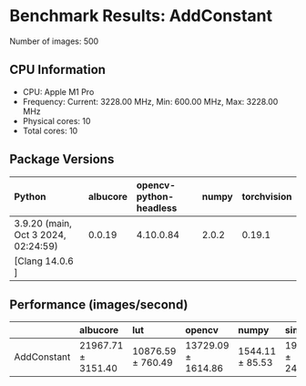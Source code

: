 # Benchmark Results: AddConstant

Number of images: 500

## CPU Information

- CPU: Apple M1 Pro
- Frequency: Current: 3228.00 MHz, Min: 600.00 MHz, Max: 3228.00 MHz
- Physical cores: 10
- Total cores: 10

## Package Versions

| Python                                | albucore   | opencv-python-headless   | numpy   | torchvision   |
|:--------------------------------------|:-----------|:-------------------------|:--------|:--------------|
| 3.9.20 (main, Oct  3 2024, 02:24:59)  | 0.0.19     | 4.10.0.84                | 2.0.2   | 0.19.1        |
| [Clang 14.0.6 ]                       |            |                          |         |               |

## Performance (images/second)

|             | albucore           | lut               | opencv             | numpy           | simsimd          |
|:------------|:-------------------|:------------------|:-------------------|:----------------|:-----------------|
| AddConstant | 21967.71 ± 3151.40 | 10876.59 ± 760.49 | 13729.09 ± 1614.86 | 1544.11 ± 85.53 | 1959.68 ± 248.23 |
